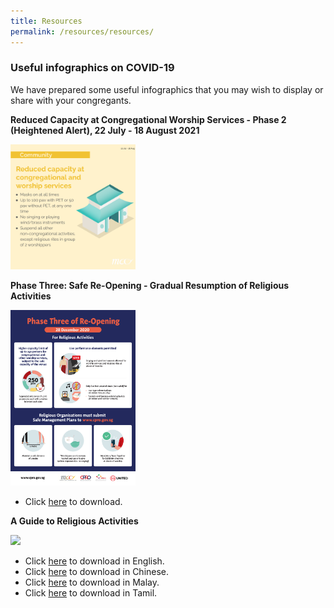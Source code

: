 ```yaml
---
title: Resources
permalink: /resources/resources/
---
```


### Useful infographics on COVID-19

We have prepared some useful infographics that you may wish to display or share with your congregants.

**Reduced Capacity at Congregational Worship Services - Phase 2 (Heightened Alert), 22 July - 18 August 2021**

[<img src="/images/Resources_Community_Worship_Services_2021_P2HA.png" width="200"/>](/images/Resources_Community_Worship_Services_2021_P2HA.png)

**Phase Three: Safe Re-Opening - Gradual Resumption of Religious Activities** 

[<img src="/media/InfographicsPhase3Reopening05012021.jpg" width="200"/>](/media/InfographicsPhase3Reopening05012021.jpg)

* Click [here](/media/InfographicsPhase3Reopening05012021.jpg) to download.

**A Guide to Religious Activities** 

[<img src="/images/Infographic2.JPG" width="200"/>](/images/Infographic2.JPG)

* Click [here](/media/FA_200427_MCCY_IRCCSG_CircuitBreaker_EN.pdf) to download in English.
* Click [here](/media/FA_200427_MCCY_IRCCSG_CircuitBreaker_CN.pdf) to download in Chinese.
* Click [here](/media/FA_200427_MCCY_IRCCSG_CircuitBreaker_ML.pdf) to download in Malay.
* Click [here](/media/FA_200427_MCCY_IRCCSG_CircuitBreaker_TM.pdf) to download in Tamil.




